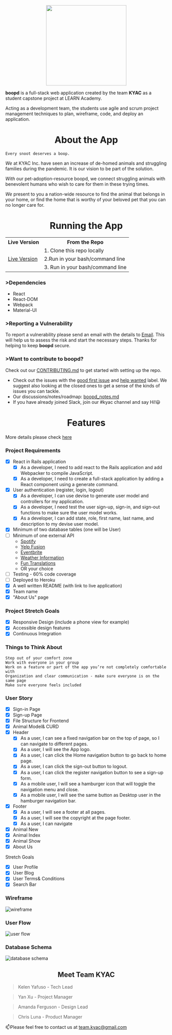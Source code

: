 <p align="center">
  <img width="250" src="./img/logo.jpg"/>
</p>

**boopd** is a full-stack web application created by the team **KYAC** as a student capstone project at LEARN Academy. 

Acting as a development team, the students use agile and scrum project management techniques to plan, wireframe, code, and deploy an application.

<h1 align="center">About the App</h1>

```
Every snoot deserves a boop.
```
*We* at KYAC Inc. have seen an increase of de-homed animals and struggling families during the pandemic. It is our vision to be part of the solution. 

*With* our pet-adoption-resource boopd, we connect struggling animals with benevolent humans who wish to care for them in these trying times. 

*We* present to you a nation-wide resource to find the animal that belongs in your home, or find the home that is worthy of your beloved pet that you can no longer care for.

<h1 align="center">Running the App</h1>
<table align="center">
  <tr>
    <th>Live Version</th>
    <th>From the Repo</th>
  </tr>
  <tr>
    <td rowspan="4"><a href="url">Live Version</a></td>
    <td>1. Clone this repo locally</td>
  </tr>
  <tr>
    <td>2.Run in your bash/command line</td>
  </tr>
  <tr>
    <td>3. Run  in your bash/command line</td>
  </tr>
</table>
 
### >Dependencies
- React
- React-DOM
- Webpack
- Material-UI
    
### >Reporting a Vulnerability
To report a vulnerability please send an email with the details to [Email](team.kyac@gmail.com). This will help us to assess the risk and start the necessary steps. Thanks for helping to keep **boopd** secure.

### >Want to contribute to boopd?
Check out our [CONTRIBUTING.md]() to get started with setting up the repo.
- Check out the issues with the [good first issue]() and [help wanted]() label. We suggest also looking at the closed ones to get a sense of the kinds of issues you can tackle.
- Our discussions/notes/roadmap: [boopd_notes.md]()
- If you have already joined Slack, join our #kyac channel and say Hi!:smiley:
    




<h1 align="center">Features </h1>

More details please check [here](https://spark.adobe.com/page/uDyY6hGN9zU6O/) 

### Project Requirements
- [x] React in Rails application
    - [x] As a developer, I need to add react to the Rails application and add Webpacker to compile JavaScript.
    - [x] As a developer, I need to create a full-stack application by adding a React component using a generate command. 
- [x] User authentication (register, login, logout)
    - [x] As a developer, I can use devise to generate user model and controllers for my application.
    - [x] As a developer, I need test the user sign-up, sign-in, and sign-out functions to make sure the user model works.
    - [x] As a developer, I can add state, role, first name, last name, and description to my devise user model.
- [x] Minimum of two database tables (one will be User)
- [ ] Minimum of one external API
  - [ Spotify ](https://developer.spotify.com/documentation/web-api/)
  - [ Yelp Fusion ](https://www.yelp.com/fusion)
  - [ Eventbrite ](https://www.eventbrite.com/platform/api)
  - [ Weather Information ](https://weatherstack.com/documentation)
  - [ Fun Translations ](https://funtranslations.com/api/)
  - OR your choice
- [ ] Testing - 60% code coverage
- [ ] Deployed to Heroku
- [x] A well written README (with link to live application)
- [x] Team name
- [x] "About Us" page

### Project Stretch Goals
- [x] Responsive Design (include a phone view for example)
- [x] Accessible design features
- [x] Continuous Integration

### Things to Think About
```
Step out of your comfort zone
Work with everyone in your group
Work on a feature or part of the app you’re not completely comfortable with
Organization and clear communication - make sure everyone is on the same page
Make sure everyone feels included
```

### User Story 
- [x] Sign-in Page
- [x] Sign-up Page
- [x] File Structure for Frontend
- [x] Animal Model& CURD
- [x] Header
    - [x] As a user, I can see a fixed navigation bar on the top of page, so I can navigate to different pages.
    - [x] As a user, I will see the App logo.
    - [x] As a user, I can click the Home navigation button to go back to home page.
    - [x] As a user, I can click the sign-out button to logout.
    - [x] As a user, I can click the register navigation button to see a sign-up form.
    - [x] As a mobile user, I will see a hamburger icon that will toggle the navigation menu and close.
    - [x] As a mobile user, I will see the same button as Desktop user in the hamburger navigation bar.
- [x] Footer
    - [x] As a user, I will see a footer at all pages.
    - [x] As a user, I will see the copyright at the page footer.
    - [x] As a user, I can navigate 
- [x] Animal New
- [x] Animal Index
- [x] Animal Show
- [x] About Us

Stretch Goals
- [x] User Profile
- [x] User Blog
- [x] User Terms& Conditions
- [x] Search Bar

### Wireframe
![wireframe](./img/wireframe.png)

### User Flow

![user flow](./img/flow.png)

### Database Schema

![database schema](./img/db.png)

<h2 align="center">Meet Team KYAC</h2>

> Kelen Yafuso - Tech Lead

> Yan Xu - Project Manager

> Amanda Ferguson - Design Lead

> Chris Luna - Product Manager

📫Please feel free to contact us at [team.kyac@gmail.com](team.kyac@gmail.com)


